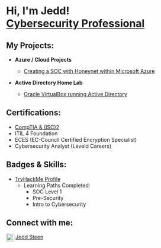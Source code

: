 <h1>Hi, I'm Jedd! <br/><a href="https://www.linkedin.com/in/jeddsteen/">Cybersecurity Professional</a></h1>

<h2>My Projects:</h2>

- <b>Azure / Cloud Projects</b>
  - [Creating a SOC with Honeynet within Microsoft Azure](https://github.com/je2dz/Azure-SOC)
  
- <b>Active Directory Home Lab</b>
  - [Oracle VirtualBox running Active Directory]((https://github.com/je2dz))


<h2>Certifications:</h2>

- [CompTIA & (ISC)2](https://www.credly.com/users/jedd-steen/badges)
- ITIL 4 Foundation
- ECES (EC-Council Certified Encryption Specialist)
- Cybersecurity Analyst (Leveld Careers)

<h2>Badges & Skills:</h2>

- [TryHackMe Profile](https://tryhackme.com/p/je2dz)
  - Learning Paths Completed:
    - SOC Level 1
    - Pre-Security
    - Intro to Cybersecurity

<h2> Connect with me:</h2>

[<img align="left" alt="jeddsteen | LinkedIn" width="22px" src="https://cdn.jsdelivr.net/npm/simple-icons@v3/icons/linkedin.svg" />][linkedin]

[linkedin]: https://www.linkedin.com/in/jeddsteen/

[Jedd Steen](https://www.jeddsteen.com)
